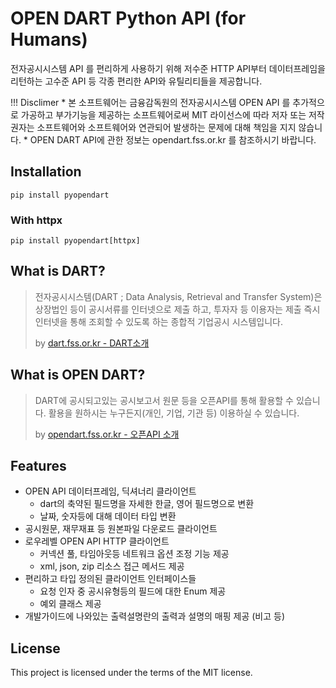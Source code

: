 # OPEN DART Python API (for Humans)

전자공시시스템 API 를 편리하게 사용하기 위해 저수준 HTTP API부터 데이터프레임을 리턴하는 고수준 API 등 각종 편리한 API와 유틸리티들을 제공합니다.

!!! Disclimer
    * 본 소프트웨어는 금융감독원의 전자공시시스템 OPEN API 를 추가적으로 가공하고 부가기능을 제공하는 소프트웨어로써 MIT 라이선스에 따라 저자 또는 저작권자는 소프트웨어와 소프트웨어와 연관되어 발생하는 문제에 대해 책임을 지지 않습니다.
    * OPEN DART API에 관한 정보는 opendart.fss.or.kr 를 참조하시기 바랍니다.

## Installation

```shell
pip install pyopendart
```

### With httpx

```shell
pip install pyopendart[httpx]
```

## What is DART?

> 전자공시시스템(DART ; Data Analysis, Retrieval and Transfer System)은 상장법인 등이 공시서류를 인터넷으로 제출 하고, 투자자 등 이용자는 제출 즉시 인터넷을 통해 조회할 수 있도록 하는 종합적 기업공시 시스템입니다.
>
> by [dart.fss.or.kr - DART소개](http://dart.fss.or.kr/introduction/content1.do)

## What is OPEN DART?

> DART에 공시되고있는 공시보고서 원문 등을 오픈API를 통해 활용할 수 있습니다. 활용을 원하시는 누구든지(개인, 기업, 기관 등) 이용하실 수 있습니다.
>
> by [opendart.fss.or.kr - 오픈API 소개](https://opendart.fss.or.kr/intro/main.do)

## Features

* OPEN API 데이터프레임, 딕셔너리 클라이언트
    * dart의 축약된 필드명을 자세한 한글, 영어 필드명으로 변환
    * 날짜, 숫자등에 대해 데이터 타입 변환
* 공시원문, 재무재표 등 원본파일 다운로드 클라이언트
* 로우레벨 OPEN API HTTP 클라이언트
    * 커넥션 풀, 타임아웃등 네트워크 옵션 조정 기능 제공
    * xml, json, zip 리소스 접근 메서드 제공
* 편리하고 타입 정의된 클라이언트 인터페이스들
    * 요청 인자 중 공시유형등의 필드에 대한 Enum 제공
    * 예외 클래스 제공
* 개발가이드에 나와있는 출력설명란의 출력과 설명의 매핑 제공 (비고 등)

## License
This project is licensed under the terms of the MIT license.